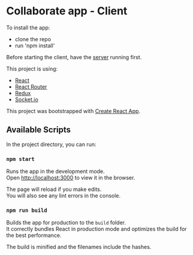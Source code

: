 # Collaborate app - Client
 
To install the app:
- clone the repo
- run 'npm install'

Before starting the client, have the [server](https://github.com/adrien-forest/collaborate-server) running first.

This project is using:
- [React](https://reactjs.org/)
- [React Router](https://reacttraining.com/react-router/)
- [Redux](https://redux.js.org/)
- [Socket.io](https://socket.io/)

This project was bootstrapped with [Create React App](https://github.com/facebook/create-react-app).

## Available Scripts

In the project directory, you can run:

### `npm start`

Runs the app in the development mode.<br>
Open [http://localhost:3000](http://localhost:3000) to view it in the browser.

The page will reload if you make edits.<br>
You will also see any lint errors in the console.

### `npm run build`

Builds the app for production to the `build` folder.<br>
It correctly bundles React in production mode and optimizes the build for the best performance.

The build is minified and the filenames include the hashes.